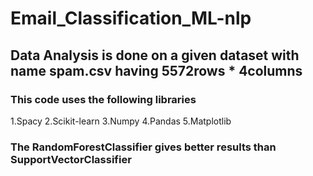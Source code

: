 # Email_Classification_ML-nlp

## Data Analysis is done on a given dataset with name spam.csv having 5572rows * 4columns


### This code uses the following libraries
1.Spacy
2.Scikit-learn
3.Numpy
4.Pandas
5.Matplotlib

### The RandomForestClassifier gives better results than SupportVectorClassifier
